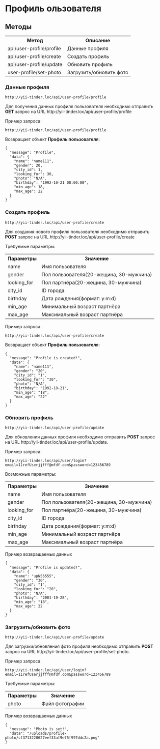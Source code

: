 # Профиль ользователя

## Методы

<table>
    <tr>
        <th>
            Метод
        </th>
        <th>
            Описание
        </th>
    </tr>
    <tr>
        <td>
            api/user-profile/profile
        </td>
        <td>
            Данные профиля
        </td>
    </tr>
    <tr>
        <td>
            api/user-profile/create
        </td>
        <td>
            Создать профиль
        </td>
    </tr>
    <tr>
        <td>
            api/user-profile/update
        </td>
        <td>
            Обновить профиль
        </td>
    </tr>
    <tr>
        <td>
            user-profile/set-photo
        </td>
        <td>
            Загрузить/обновить фото
        </td>
    </tr>
</table>

### Данные профиля

`http://yii-tinder.loc/api/user-profile/profile`
<p>
    Для получения данных профиля пользователя необходимо отправить <b>GET</b> запрос на URL http://yii-tinder.loc/api/user-profile/profile
</p>

<p>
    Пример запроса:
</p>

`http://yii-tinder.loc/api/user-profile/profile`

<p>
    Возвращает объект <b>Профиль пользователя</b>:
</p>

```json5
{
  "message": "Profile",
  "data": {
    "name": "name111",
    "gender": 20,
    "city_id": 1,
    "looking_for": 30,
    "photo": "N/A",
    "birthday": "1992-10-21 00:00:00",
    "min_age": 18,
    "max_age": 22
  }
}
```

### Создать профиль

`http://yii-tinder.loc/api/user-profile/create`
<p>
    Для создания нового профиля пользователя необходимо отправить <b>POST</b> запрос на URL http://yii-tinder.loc/api/user-profile/create
</p>
<p>
    Требуемые параметры:
</p>
<table>
    <tr>
        <th>
            Параметры
        </th>
        <th>
            Значение
        </th>
    </tr>
    <tr>
        <td>
            name
        </td>
        <td>
            Имя пользователя
        </td>
    </tr>
    <tr>
        <td>
            gender
        </td>
        <td>
            Пол пользователя(20-жещина, 30-мужчина)  
        </td>
    </tr>
    <tr>
        <td>
            looking_for
        </td>
        <td>
            Пол партнёра(20-жещина, 30-мужчина)   
        </td>
    </tr>
    <tr>
        <td>
            city_id
        </td>
        <td>
            ID города 
        </td>
    </tr>
    <tr>
        <td>
            birthday
        </td>
        <td>
            Дата рождения(формат: y:m:d) 
        </td>
    </tr>
    <tr>
        <td>
            min_age
        </td>
        <td>
            Минимальный возраст партнёра 
        </td>
    </tr>
    <tr>
        <td>
            max_age
        </td>
        <td>
            Максимальный возраст партнёра
        </td>
    </tr>
</table>
<p>
    Пример запроса:
</p>

`http://yii-tinder.loc/api/user-profile/create`

<p>
    Возвращает объект <b>Профиль пользователя</b>:
</p>

```json5
{
  "message": "Profile is created!",
  "data": {
    "name": "name111",
    "gender": "20",
    "city_id": "1",
    "looking_for": "30",
    "photo": "N/A",
    "birthday": "1992-10-21",
    "min_age": "18",
    "max_age": "22"
  }
}
```

### Обновить профиль

`http://yii-tinder.loc/api/user-profile/update`

<p>
    Для обновления данных профиля необходимо отправить <b>POST</b> запрос
    на URL http://yii-tinder.loc/api/user-profile/update.
</p>
<p> 
    Пример запроса:
</p>

`http://yii-tinder.loc/api/user/login?email=11refUserjjfff@mfdf.com&password=123456789`

<p>
    Возможные параметры:
</p>
<table>
    <tr>
        <th>
            Параметры
        </th>
        <th>
            Значение
        </th>
    </tr>
    <tr>
        <td>
            name
        </td>
        <td>
            Имя пользователя
        </td>
    </tr>
    <tr>
        <td>
            gender
        </td>
        <td>
            Пол пользователя(20-жещина, 30-мужчина)  
        </td>
    </tr>
    <tr>
        <td>
            looking_for
        </td>
        <td>
            Пол партнёра(20-жещина, 30-мужчина)   
        </td>
    </tr>
    <tr>
        <td>
            city_id
        </td>
        <td>
            ID города 
        </td>
    </tr>
    <tr>
        <td>
            birthday
        </td>
        <td>
            Дата рождения(формат: y:m:d) 
        </td>
    </tr>
     <tr>
        <td>
            min_age
        </td>
        <td>
            Минимальный возраст партнёра 
        </td>
    </tr>
    <tr>
        <td>
            max_age
        </td>
        <td>
            Максимальный возраст партнёра
        </td>
    </tr>
</table>

<p>
    Пример возвращаемых данных
</p>

```json5
{
  "message": "Profile is updated!",
  "data": {
    "name": "upN55555",
    "gender": "30",
    "city_id": "1",
    "looking_for": "20",
    "photo": "N/A",
    "birthday": "2001-10-28",
    "min_age": "18",
    "max_age": 22
  }
}
```

### Загрузить/обновить фото

`http://yii-tinder.loc/api/user-profile/update`

<p>
    Для загрузки/обновления фото профиля необходимо отправить <b>POST</b> запрос
    на URL http://yii-tinder.loc/api/user-profile/set-photo.
</p>
<p> 
    Пример запроса:
</p>

`http://yii-tinder.loc/api/user/login?email=11refUserjjfff@mfdf.com&password=123456789`

<p>
    Требуемые параметры:
</p>
<table>
    <tr>
        <th>
            Параметры
        </th>
        <th>
            Значение
        </th>
    </tr>
    <tr>
        <td>
            photo
        </td>
        <td>
            Файл фотографии
        </td>
    </tr>
</table>

<p>
    Пример возвращаемых данных
</p>

```json5
{
  "message": "Photo is set!",
  "data": "/uploads/profile-photo/cf3713220627eef33af9e75f997ddc2a.png"
}
```